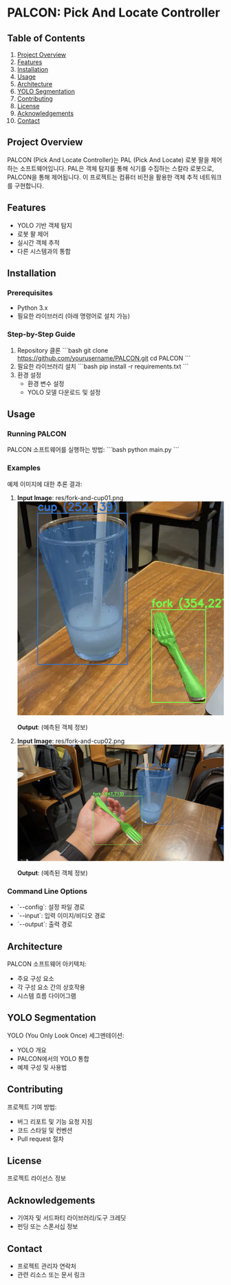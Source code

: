 # PALCON: Pick And Locate Controller

## Table of Contents

1. [Project Overview](#project-overview)
2. [Features](#features)
3. [Installation](#installation)
4. [Usage](#usage)
5. [Architecture](#architecture)
6. [YOLO Segmentation](#yolo-segmentation)
7. [Contributing](#contributing)
8. [License](#license)
9. [Acknowledgements](#acknowledgements)
10. [Contact](#contact)

## Project Overview

PALCON (Pick And Locate Controller)는 PAL (Pick And Locate) 로봇 팔을 제어하는 소프트웨어입니다. PAL은 객체 탐지를 통해 식기를 수집하는 스칼라 로봇으로, PALCON을 통해 제어됩니다. 이 프로젝트는 컴퓨터 비전을 활용한 객체 추적 네트워크를 구현합니다.

## Features

- YOLO 기반 객체 탐지
- 로봇 팔 제어
- 실시간 객체 추적
- 다른 시스템과의 통합

## Installation

### Prerequisites

- Python 3.x
- 필요한 라이브러리 (아래 명령어로 설치 가능)

### Step-by-Step Guide

1. Repository 클론
   \`\`\`bash
   git clone https://github.com/yourusername/PALCON.git
   cd PALCON
   \`\`\`
2. 필요한 라이브러리 설치
   \`\`\`bash
   pip install -r requirements.txt
   \`\`\`
3. 환경 설정
   - 환경 변수 설정
   - YOLO 모델 다운로드 및 설정

## Usage

### Running PALCON

PALCON 소프트웨어를 실행하는 방법:
\`\`\`bash
python main.py
\`\`\`

### Examples

예제 이미지에 대한 추론 결과:

1. **Input Image**: res/fork-and-cup01.png
   ![Input Image](res/fork-and-cup01.png)

   **Output**: (예측된 객체 정보)

2. **Input Image**: res/fork-and-cup02.png
   ![Input Image](res/fork-and-cup02.png)

   **Output**: (예측된 객체 정보)

### Command Line Options

- \`--config\`: 설정 파일 경로
- \`--input\`: 입력 이미지/비디오 경로
- \`--output\`: 출력 경로

## Architecture

PALCON 소프트웨어 아키텍처:

- 주요 구성 요소
- 각 구성 요소 간의 상호작용
- 시스템 흐름 다이어그램

## YOLO Segmentation

YOLO (You Only Look Once) 세그멘테이션:

- YOLO 개요
- PALCON에서의 YOLO 통합
- 예제 구성 및 사용법

## Contributing

프로젝트 기여 방법:

- 버그 리포트 및 기능 요청 지침
- 코드 스타일 및 컨벤션
- Pull request 절차

## License

프로젝트 라이선스 정보

## Acknowledgements

- 기여자 및 서드파티 라이브러리/도구 크레딧
- 펀딩 또는 스폰서십 정보

## Contact

- 프로젝트 관리자 연락처
- 관련 리소스 또는 문서 링크
